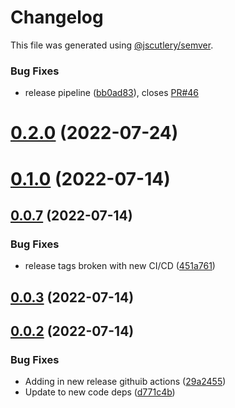 # Changelog

This file was generated using [@jscutlery/semver](https://github.com/jscutlery/semver).

### Bug Fixes

* release pipeline ([bb0ad83](https://github.com/anatine/zod-plugins/commit/bb0ad836a954659b778f1181dff4fe99daf35447)), closes [PR#46](https://github.com/PR/issues/46)

# [0.2.0](https://github.com/anatine/zod-plugins/compare/graphql-codegen-zod-0.1.0...graphql-codegen-zod-0.2.0) (2022-07-24)

# [0.1.0](https://github.com/anatine/zod-plugins/compare/graphql-codegen-zod-0.0.7...graphql-codegen-zod-0.1.0) (2022-07-14)

## [0.0.7](https://github.com/anatine/zod-plugins/compare/graphql-codegen-zod-0.0.6...graphql-codegen-zod-0.0.7) (2022-07-14)

### Bug Fixes

* release tags broken with new CI/CD ([451a761](https://github.com/anatine/zod-plugins/commit/451a7614564fa214a5a39137ac8c38beacfcf970))

## [0.0.3](https://github.com/anatine/zod-plugins/compare/graphql-codegen-zod-0.0.2...graphql-codegen-zod-0.0.3) (2022-07-14)

## [0.0.2](https://github.com/anatine/zod-plugins/compare/graphql-codegen-zod-0.0.1...graphql-codegen-zod-0.0.2) (2022-07-14)

### Bug Fixes

* Adding in new release githuib actions ([29a2455](https://github.com/anatine/zod-plugins/commit/29a2455161f7021df9f933d0d8b200a08fe31fde))
* Update to new code deps ([d771c4b](https://github.com/anatine/zod-plugins/commit/d771c4b2b026635a6704eeb1fca80dd2f2e5e8e8))
